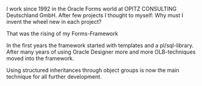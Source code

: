 I work since 1992 in the Oracle Forms world at OPITZ CONSULTING Deutschland GmbH. After few projects I thought to myself: Why must I invent the wheel new in each project?

That was the rising of my Forms-Framework

In the first years the framework started with templates and a pl/sql-library. After many years of using Oracle Designer more and more OLB-techniques moved into the framework.

Using structured inheritances through object groups is now the main technique for all further development.